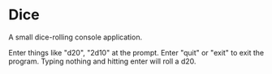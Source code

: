 Dice
====

A small dice-rolling console application.

Enter things like "d20", "2d10" at the prompt.
Enter "quit" or "exit" to exit the program.
Typing nothing and hitting enter will roll a d20.
